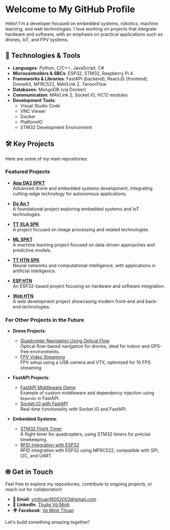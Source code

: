 # Welcome to My GitHub Profile

Hello! I'm a developer focused on embedded systems, robotics, machine learning, and web technologies. I love working on projects that integrate hardware and software, with an emphasis on practical applications such as drones, IoT, and FPV systems.

## 🚀 Technologies & Tools
- **Languages**: Python, C/C++, JavaScript, C#
- **Microcontrollers & SBCs**: ESP32, STM32, Raspberry Pi 4
- **Frameworks & Libraries**: FastAPI (backend), ReactJS (frontend), DroneKit, MFRC522, MAVLink 2, TensorFlow
- **Databases**: MongoDB (via Docker)
- **Communication**: MAVLink 2, Socket.IO, HC12 modules
- **Development Tools**: 
  - Visual Studio Code
  - VNC Viewer
  - Docker
  - PlatformIO
  - STM32 Development Environment

## 🛠️ Key Projects

Here are some of my main repositories:

### Featured Projects

- [**App DA2 SPKT**](https://github.com/VM-Thuan-2003/app-da2-spkt)  
  Advanced drone and embedded systems development, integrating cutting-edge technology for autonomous applications.

- [**Do An 1**](https://github.com/VM-Thuan-2003/do_an_1)  
  A foundational project exploring embedded systems and IoT technologies.

- [**TT XLA SPK**](https://github.com/VM-Thuan-2003/TT_XLA_SPK)  
  A project focused on image processing and related technologies.

- [**ML SPKT**](https://github.com/VM-Thuan-2003/ML_SPKT)  
  A machine learning project focused on data-driven approaches and predictive models.

- [**TT HTN SPK**](https://github.com/VM-Thuan-2003/TT_HTN_SPK)  
  Neural networks and computational intelligence, with applications in artificial intelligence.

- [**ESP HTN**](https://github.com/VM-Thuan-2003/esp_htn)  
  An ESP32-based project focusing on hardware and software integration.

- [**Web HTN**](https://github.com/VM-Thuan-2003/web_htn)  
  A web development project showcasing modern front-end and back-end technologies.

### For Other Projects in the Future

- **Drone Projects**:
  - [Quadcopter Navigation Using Optical Flow](https://github.com/username/optical-flow-navigation)  
    Optical flow-based navigation for drones, ideal for indoor and GPS-free environments.
  - [FPV Video Streaming](https://github.com/username/fpv-streaming)  
    FPV setup using a USB camera and VTX, optimized for 10 FPS streaming.

- **FastAPI Projects**:
  - [FastAPI Middleware Demo](https://github.com/username/fastapi-middleware-demo)  
    Example of custom middleware and dependency injection using `Depends` in FastAPI.
  - [Socket.IO with FastAPI](https://github.com/username/socketio-fastapi)  
    Real-time functionality with Socket.IO and FastAPI.

- **Embedded Systems**:
  - [STM32 Flight Timer](https://github.com/username/stm32-flight-timer)  
    A flight timer for quadcopters, using STM32 timers for precise timekeeping.
  - [RFID Integration with ESP32](https://github.com/username/esp32-rfid)  
    RFID integration with ESP32 using MFRC522, compatible with SPI, I2C, and UART.

## 🌐 Get in Touch
Feel free to explore my repositories, contribute to ongoing projects, or reach out for collaboration!

- 📧 **Email**: [vmthuan16052003@gmail.com](mailto:vmthuan16052003@gmail.com)
- 💼 **LinkedIn**: [Thuận Võ Minh](https://www.linkedin.com/in/thu%E1%BA%ADn-v%C3%B5-minh-49402630b/)
- 🌍 **Facebook**: [Võ Minh Thuan](https://www.facebook.com/vominh.thuan.1004/)

Let's build something amazing together!
